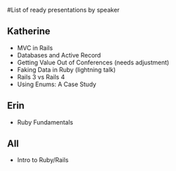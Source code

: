 #List of ready presentations by speaker

## Katherine
* MVC in Rails
* Databases and Active Record
* Getting Value Out of Conferences (needs adjustment)
* Faking Data in Ruby (lightning talk)
* Rails 3 vs Rails 4
* Using Enums: A Case Study

## Erin
* Ruby Fundamentals

## All
* Intro to Ruby/Rails
